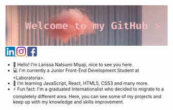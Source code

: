 <!-- ![welcome](covergithub.png)<br> -->

<div align="center" width="50">
    <img src="covergithub.png" alt="Welcome!"/>
</div>

<a href="https://www.linkedin.com/in/larissamiyaji/" target="_blank">
    <img src="linkedin.png" heigth="30px" width="30px" alt="LinkedIn - Larissa Miyaji">
</a>
<a href="https://www.instagram.com/larissamiyaji/" target="_blank">
    <img src="instagram.png" heigth="30px" width="30px" alt="Instagram - Larissa Miyaji">
</a>
<a href="https://www.facebook.com/larissa.miyaji" target="_blank">
   <img src="facebook.png" heigth="30px" width="30px" alt="Facebook - Larissa Miyaji">
</a>

- 🙋 Hello! I'm Larissa Natsumi Miyaji, nice to see you here.
- 💻 I'm currently a Junior Front-End Development Student at \<Laboratoria\>.
- 🌱 I’m learning JavaScript, React, HTML5, CSS3 and many more.
- ⚡ Fun fact: I'm a graduated Internationalist who decided to migrate to a completely different area. Here, you can see some of my projects and keep up with my knowledge and skills improvement.
